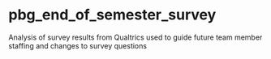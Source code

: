 # pbg_end_of_semester_survey
Analysis of survey results from Qualtrics used to guide future team member staffing and changes to survey questions
